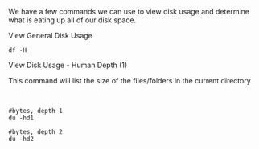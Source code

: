 We have a few commands we can use to view disk usage and determine what is eating up all of our disk space.

View General Disk Usage

```shell
df -H
```

View Disk Usage - Human Depth (1)

This command will list the size of the files/folders in the current directory

<br>

```shell
#bytes, depth 1
du -hd1

#bytes, depth 2
du -hd2
```

<br>

